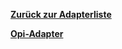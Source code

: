 [**Zurück zur Adapterliste**](/adapterref/adapterliste.md)

[**Opi-Adapter**](/adapterref/docs/iobroker.opi/de/README.md)
